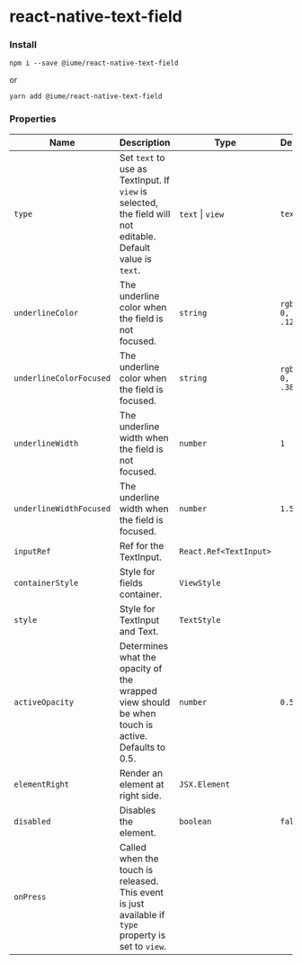 # react-native-text-field

### Install

```
npm i --save @iume/react-native-text-field
```
or
```
yarn add @iume/react-native-text-field
```

### Properties

Name | Description | Type | Default
--- | --- | --- | ---
`type` | Set `text` to use as TextInput. If `view` is selected, the field will not editable. Default value is `text`. | `text` \| `view` | `text`
`underlineColor` | The underline color when the field is not focused. | `string` | `rgba(0, 0, 0, .12)`
`underlineColorFocused` | The underline color when the field is focused. | `string` | `rgba(0, 0, 0, .38)`
`underlineWidth` | The underline width when the field is not focused. | `number` | `1`
`underlineWidthFocused` | The underline width when the field is focused. | `number` | `1.5`
`inputRef` | Ref for the TextInput. | `React.Ref<TextInput>` |
`containerStyle` | Style for fields container. | `ViewStyle` |
`style` | Style for TextInput and Text. | `TextStyle` |
`activeOpacity` | Determines what the opacity of the wrapped view should be when touch is active. Defaults to 0.5. | `number` | `0.5`
`elementRight` | Render an element at right side. | `JSX.Element` |
`disabled` | Disables the element. | `boolean` | `false`
`onPress` | Called when the touch is released. This event is just available if `type` property is set to `view`. |
